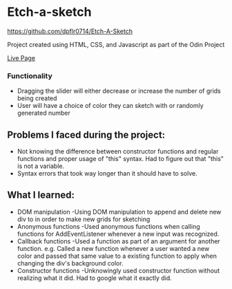 # Etch-a-sketch
https://github.com/dpflr0714/Etch-A-Sketch

Project created using HTML, CSS, and Javascript as part of the Odin Project

[Live Page](https://dpflr0714.dpflr0714.github.io/Etch-A-Sketch/)

### Functionality
- Dragging the slider will either decrease or increase the number of grids being created
- User will have a choice of color they can sketch with or randomly generated number

## Problems I faced during the project:
- Not knowing the difference between constructor functions and regular functions and proper usage of "this" syntax. Had to figure
out that "this" is not a variable.
- Syntax errors that took way longer than it should have to solve.

## What I learned:
- DOM manipulation
  -Using DOM manipulation to append and delete new div to in order to make new grids for sketching
- Anonymous functions
  -Used anonymous functions when calling functions for AddEventListener whenever a new input was recognized.
- Callback functions
  -Used a function as part of an argument for another function. e.g. Called a new function whenever a user wanted a new color and passed that same value to a
   existing function to apply when changing the div's background color.
- Constructor functions
  -Unknowingly used constructor function without realizing what it did. Had to google what it exactly did.
